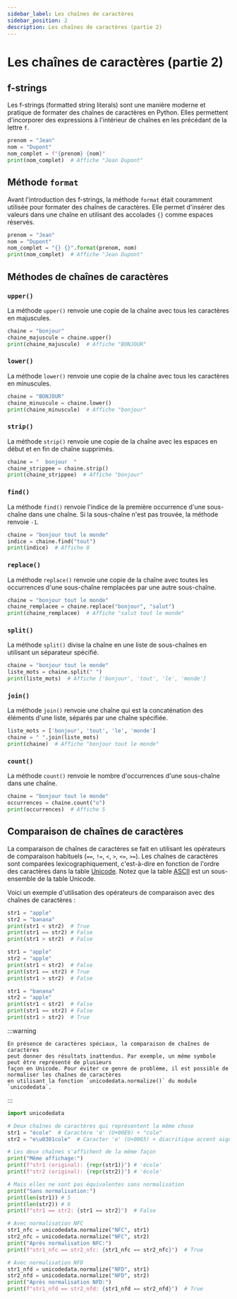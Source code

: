 ```yaml
---
sidebar_label: Les chaînes de caractères
sidebar_position: 2
description: Les chaînes de caractères (partie 2)
---
```


# Les chaînes de caractères (partie 2)


## f-strings

Les f-strings (formatted string literals) sont une manière moderne et pratique
de formater des chaînes de caractères en Python. Elles permettent d'incorporer
des expressions à l'intérieur de chaînes en les précédant de la lettre `f`.


```python
prenom = "Jean"
nom = "Dupont"
nom_complet = f"{prenom} {nom}"
print(nom_complet)  # Affiche "Jean Dupont"
```

## Méthode `format`

Avant l'introduction des f-strings, la méthode `format` était couramment
utilisée pour formater des chaînes de caractères. Elle permet d'insérer des
valeurs dans une chaîne en utilisant des accolades `{}` comme espaces réservés.


```python
prenom = "Jean"
nom = "Dupont"
nom_complet = "{} {}".format(prenom, nom)
print(nom_complet)  # Affiche "Jean Dupont"
```

## Méthodes de chaînes de caractères

### `upper()`

La méthode `upper()` renvoie une copie de la chaîne avec tous les caractères en majuscules.

```python
chaine = "bonjour"
chaine_majuscule = chaine.upper()
print(chaine_majuscule)  # Affiche "BONJOUR"
```

### `lower()`

La méthode `lower()` renvoie une copie de la chaîne avec tous les caractères en minuscules.

```python
chaine = "BONJOUR"
chaine_minuscule = chaine.lower()
print(chaine_minuscule)  # Affiche "bonjour"
```

### `strip()`

La méthode `strip()` renvoie une copie de la chaîne avec les espaces en début et en fin de chaîne supprimés.

```python
chaine = "  bonjour  "
chaine_strippee = chaine.strip()
print(chaine_strippee)  # Affiche "bonjour"
```

### `find()`

La méthode `find()` renvoie l'indice de la première occurrence d'une sous-chaîne dans une chaîne. Si la sous-chaîne n'est pas trouvée, la méthode renvoie `-1`.

```python
chaine = "bonjour tout le monde"
indice = chaine.find("tout")
print(indice)  # Affiche 8
```

### `replace()`

La méthode `replace()` renvoie une copie de la chaîne avec toutes les occurrences d'une sous-chaîne remplacées par une autre sous-chaîne.

```python
chaine = "bonjour tout le monde"
chaine_remplacee = chaine.replace("bonjour", "salut")
print(chaine_remplacee)  # Affiche "salut tout le monde"
```

### `split()`

La méthode `split()` divise la chaîne en une liste de sous-chaînes en utilisant un séparateur spécifié.

```python
chaine = "bonjour tout le monde"
liste_mots = chaine.split(" ")
print(liste_mots)  # Affiche ['bonjour', 'tout', 'le', 'monde']
```

### `join()`

La méthode `join()` renvoie une chaîne qui est la concaténation des éléments d'une liste, séparés par une chaîne spécifiée.

```python
liste_mots = ['bonjour', 'tout', 'le', 'monde']
chaine = " ".join(liste_mots)
print(chaine)  # Affiche "bonjour tout le monde"
```

### `count()`

La méthode `count()` renvoie le nombre d'occurrences d'une sous-chaîne dans une chaîne.

```python
chaine = "bonjour tout le monde"
occurrences = chaine.count("o")
print(occurrences)  # Affiche 5
```


## Comparaison de chaînes de caractères

La comparaison de chaînes de caractères se fait en utilisant les opérateurs de
comparaison habituels (`==`, `!=`, `<`, `>`, `<=`, `>=`). Les chaînes de
caractères sont comparées lexicographiquement, c'est-à-dire en fonction de
l'ordre des caractères dans la table
[Unicode](https://fr.wikipedia.org/wiki/Unicode). Notez que la table
[ASCII](https://fr.wikipedia.org/wiki/American_Standard_Code_for_Information_Interchange)
est un sous-ensemble de la table Unicode.

Voici un exemple d'utilisation des opérateurs de comparaison avec des chaînes de caractères :

```python linenums="1"
str1 = "apple"
str2 = "banana"
print(str1 < str2)  # True
print(str1 == str2) # False
print(str1 > str2)  # False

str1 = "apple"
str2 = "apple"
print(str1 < str2)  # False
print(str1 == str2) # True
print(str1 > str2)  # False

str1 = "banana"
str2 = "apple"
print(str1 < str2)  # False
print(str1 == str2) # False
print(str1 > str2)  # True
```

:::warning

    En présence de caractères spéciaux, la comparaison de chaînes de caractères 
    peut donner des résultats inattendus. Par exemple, un même symbole peut être représenté de plusieurs 
    façon en Unicode. Pour éviter ce genre de problème, il est possible de normaliser les chaînes de caractères
    en utilisant la fonction `unicodedata.normalize()` du module `unicodedata`.

:::

```python
import unicodedata

# Deux chaînes de caractères qui représentent la même chose
str1 = "école"  # Caractère 'é' (U+00E9) + "cole"
str2 = "e\u0301cole"  # Caracter 'e' (U+0065) + diacritique accent aigu (U+0301) + "cole"

# Les deux chaînes s'affichent de la même façon
print("Même affichage:")
print(f"str1 (original): {repr(str1)}") # 'école'
print(f"str2 (original): {repr(str2)}") # 'école'

# Mais elles ne sont pas équivalentes sans normalisation
print("Sans normalisation:")
print(len(str1)) # 5
print(len(str2)) # 6
print(f"str1 == str2: {str1 == str2}")  # False

# Avec normalisation NFC
str1_nfc = unicodedata.normalize("NFC", str1)
str2_nfc = unicodedata.normalize("NFC", str2)
print("Après normalisation NFC:")
print(f"str1_nfc == str2_nfc: {str1_nfc == str2_nfc}")  # True

# Avec normalisation NFD
str1_nfd = unicodedata.normalize("NFD", str1)
str2_nfd = unicodedata.normalize("NFD", str2)
print("Après normalisation NFD:")
print(f"str1_nfd == str2_nfd: {str1_nfd == str2_nfd}")  # True
```